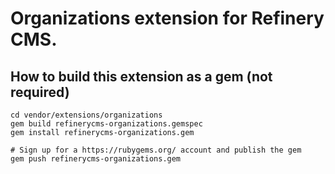 # Organizations extension for Refinery CMS.

## How to build this extension as a gem (not required)

    cd vendor/extensions/organizations
    gem build refinerycms-organizations.gemspec
    gem install refinerycms-organizations.gem

    # Sign up for a https://rubygems.org/ account and publish the gem
    gem push refinerycms-organizations.gem
